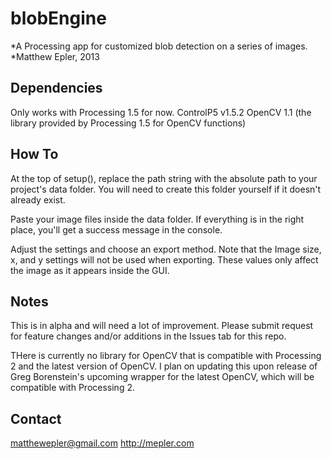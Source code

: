 blobEngine
==========

*A Processing app for customized blob detection on a series of images. 
*Matthew Epler, 2013

Dependencies
------------
Only works with Processing 1.5 for now.
ControlP5 v1.5.2
OpenCV 1.1 (the library provided by Processing 1.5 for OpenCV functions)

How To
------

At the top of setup(), replace the path string with the absolute path to your project's data folder. You will need to create this folder yourself if it doesn't already exist.

Paste your image files inside the data folder. If everything is in the right place, you'll get a success message in the console.

Adjust the settings and choose an export method. Note that the Image size, x, and y settings will not be used when exporting. These values only affect the image as it appears inside the GUI.

Notes
-----
This is in alpha and will need a lot of improvement. Please submit request for feature changes and/or additions in the Issues tab for this repo.

THere is currently no library for OpenCV that is compatible with Processing 2 and the latest version of OpenCV. I plan on updating this upon release of Greg Borenstein's upcoming wrapper for the latest OpenCV, which will be compatible with Processing 2.

Contact
-------
matthewepler@gmail.com
http://mepler.com


